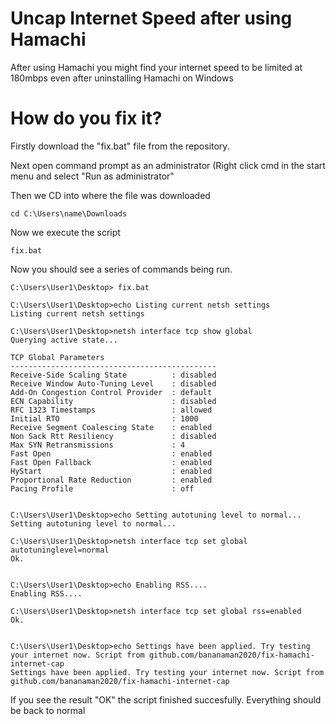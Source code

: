 #  Uncap Internet Speed after using Hamachi
After using Hamachi you might find your internet speed to be limited at 180mbps even after uninstalling Hamachi on Windows

# How do you fix it?

Firstly download the "fix.bat" file from the repository.

Next open command prompt as an administrator (Right click cmd in the start menu and select "Run as administrator"

Then we CD into where the file was downloaded
```
cd C:\Users\name\Downloads
```

Now we execute the script

```
fix.bat
```

Now you should see a series of commands being run. 

```
C:\Users\User1\Desktop> fix.bat

C:\Users\User1\Desktop>echo Listing current netsh settings
Listing current netsh settings

C:\Users\User1\Desktop>netsh interface tcp show global
Querying active state...

TCP Global Parameters
----------------------------------------------
Receive-Side Scaling State          : disabled
Receive Window Auto-Tuning Level    : disabled
Add-On Congestion Control Provider  : default
ECN Capability                      : disabled
RFC 1323 Timestamps                 : allowed
Initial RTO                         : 1000
Receive Segment Coalescing State    : enabled
Non Sack Rtt Resiliency             : disabled
Max SYN Retransmissions             : 4
Fast Open                           : enabled
Fast Open Fallback                  : enabled
HyStart                             : enabled
Proportional Rate Reduction         : enabled
Pacing Profile                      : off


C:\Users\User1\Desktop>echo Setting autotuning level to normal...
Setting autotuning level to normal...

C:\Users\User1\Desktop>netsh interface tcp set global autotuninglevel=normal
Ok.


C:\Users\User1\Desktop>echo Enabling RSS....
Enabling RSS....

C:\Users\User1\Desktop>netsh interface tcp set global rss=enabled
Ok.


C:\Users\User1\Desktop>echo Settings have been applied. Try testing your internet now. Script from github.com/bananaman2020/fix-hamachi-internet-cap
Settings have been applied. Try testing your internet now. Script from github.com/bananaman2020/fix-hamachi-internet-cap
```

If you see the result "OK" the script finished succesfully. Everything should be back to normal
